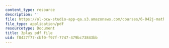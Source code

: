 ```yaml
---
content_type: resource
description: ''
file: https://ol-ocw-studio-app-qa.s3.amazonaws.com/courses/6-042j-mathematics-for-computer-science-spring-2015/f8427f77cbf0f97f7747479bc73843bb_0exBzsexUoI.pdf
file_type: application/pdf
resourcetype: Document
title: 3play pdf file
uid: f8427f77-cbf0-f97f-7747-479bc73843bb
---
```

